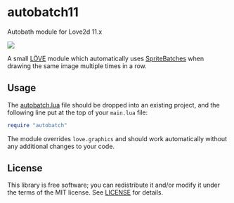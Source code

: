 # autobatch11

Autobath module for Love2d 11.x

![](https://cloud.githubusercontent.com/assets/3920290/22617987/7d6bf71e-eac9-11e6-98ad-449224a8b7c0.gif)

A small [LÖVE](https://love2d.org/) module which automatically uses
[SpriteBatches](https://love2d.org/wiki/SpriteBatch) when drawing the same image
multiple times in a row.


## Usage
The [autobatch.lua](autobatch.lua?raw=1) file should be dropped into an existing
project, and the following line put at the top of your `main.lua` file:

```lua
require "autobatch"
```

The module overrides `love.graphics` and should work automatically without any
additional changes to your code.


## License
This library is free software; you can redistribute it and/or modify it under
the terms of the MIT license. See [LICENSE](LICENSE) for details.
